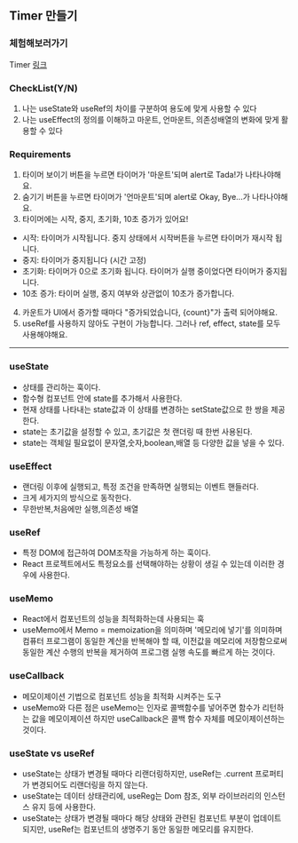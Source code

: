 ## Timer 만들기

### 체험해보러가기

Timer
[링크](https://timer-tawny-tau.vercel.app/)

### CheckList(Y/N)

1. 나는 useState와 useRef의 차이를 구분하여 용도에 맞게 사용할 수 있다
2. 나는 useEffect의 정의를 이해하고 마운트, 언마운트, 의존성배열의 변화에 맞게 활용할 수 있다

### Requirements

1. 타이머 보이기 버튼을 누르면 타이머가 '마운트'되며 alert로 Tada!가 나타나야해요.
2. 숨기기 버튼을 누르면 타이머가 '언마운트'되며 alert로 Okay, Bye...가 나타나야해요.
3. 타이머에는 시작, 중지, 초기화, 10초 증가가 있어요!

- 시작: 타이머가 시작됩니다. 중지 상태에서 시작버튼을 누르면 타이머가 재시작 됩니다.
- 중지: 타이머가 중지됩니다 (시간 고정)
- 초기화: 타이머가 0으로 초기화 됩니다. 타이머가 실행 중이었다면 타이머가 중지됩니다.
- 10초 증가: 타이머 실행, 중지 여부와 상관없이 10초가 증가합니다.

4. 카운트가 UI에서 증가할 때마다 "증가되었습니다, {count}"가 출력 되어야해요.
5. useRef를 사용하지 않아도 구현이 가능합니다. 그러나 ref, effect, state를 모두 사용해야해요.

---

### useState

- 상태를 관리하는 훅이다.
- 함수형 컴포넌트 안에 state를 추가해서 사용한다.
- 현재 상태를 나타내는 state값과 이 상태를 변경하는 setState값으로 한 쌍을 제공한다.
- state는 초기값을 설정할 수 있고, 초기값은 첫 랜더링 때 한번 사용된다.
- state는 객체일 필요없이 문자열,숫자,boolean,배열 등 다양한 값을 넣을 수 있다.

### useEffect

- 랜더링 이후에 실행되고, 특정 조건을 만족하면 실행되는 이벤트 핸들러다.
- 크게 세가지의 방식으로 동작한다.
- 무한반복,처음에만 실행,의존성 배열

### useRef

- 특정 DOM에 접근하여 DOM조작을 가능하게 하는 훅이다.
- React 프로젝트에서도 특정요소를 선택해야하는 상황이 생길 수 있는데 이러한 경우에 사용한다.

### useMemo

- React에서 컴포넌트의 성능을 최적화하는데 사용되는 훅
- useMemo에서 Memo = memoization을 의미하며 '메모리에 넣기'를 의미하며 컴퓨터 프로그램이 동일한 계산을 반복해야 할 때, 이전값을 메모리에 저장함으로써 동일한 계산 수행의 반복을 제거하여 프로그램 실행 속도를 빠르게 하는 것이다.

### useCallback

- 메모이제이션 기법으로 컴포넌트 성능을 최적화 시켜주는 도구
- useMemo와 다른 점은 useMemo는 인자로 콜백함수를 넣어주면 함수가 리턴하는 값을 메모이제이션 하지만 useCallback은 콜백 함수 자체를 메모이제이션하는 것이다.

### useState vs useRef

- useState는 상태가 변경될 때마다 리랜더링하지만, useRef는 .current 프로퍼티가 변경되어도 리랜더링을 하지 않는다.
- useState는 데이터 상태관리에, useReg는 Dom 참조, 외부 라이브러리의 인스턴스 유지 등에 사용한다.
- useState는 상태가 변경될 때마다 해당 상태와 관련된 컴포넌트 부분이 업데이트 되지만, useRef는 컴포넌트의 생명주기 동안 동일한 메모리를 유지한다.
